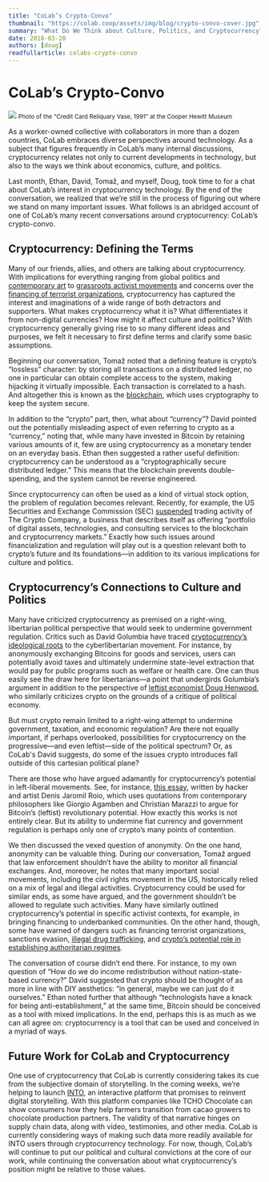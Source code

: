 ```yaml
---
title: "CoLab’s Crypto-Convo"
thumbnail: "https://colab.coop/assets/img/blog/crypto-convo-cover.jpg"
summary: "What Do We Think about Culture, Politics, and Cryptocurrency?"
date: 2018-03-20
authors: [doug]
readfullarticle: colabs-crypto-convo
---
```


# CoLab’s Crypto-Convo

<img src="/assets/img/blog/crypto-convo-cover.jpg" class="center-element">
<small>Photo of the “Credit Card Reliquary Vase, 1991” at the Cooper Hewitt Museum</small>

As a worker-owned collective with collaborators in more than a dozen countries, CoLab embraces diverse perspectives around technology. As a subject that figures frequently in CoLab’s many internal discussions, cryptocurrency relates not only to current developments in technology, but also to the ways we think about economics, culture, and politics.

Last month, Ethan, David, Tomaž, and myself, Doug, took time to for a chat about CoLab’s interest in cryptocurrency technology. By the end of the conversation, we realized that we’re still in the process of figuring out where we stand on many important issues. What follows is an abridged account of one of CoLab’s many recent conversations around cryptocurrency: CoLab’s crypto-convo.

## Cryptocurrency: Defining the Terms

Many of our friends, allies, and others are talking about cryptocurrency. With implications for everything ranging from global politics and <a href="https://www.artnome.com/news/2018/1/6/untangling-the-richard-prince-blockchain-scam" target="_blank" rel="noopener noreferrer">contemporary art</a> to <a href="https://wagingnonviolence.org/feature/bitcoin-activists-need-know/" target="_blank" rel="noopener noreferrer">grassroots activist movements</a> and concerns over the <a href="http://www.washingtonexaminer.com/the-dark-side-of-bitcoin-terror-financing-and-sanctions-evasion/article/2646118" target="_blank" rel="noopener noreferrer">financing of terrorist organizations</a>, cryptocurrency has captured the interest and imaginations of a wide range of both detractors and supporters. What makes cryptocurrency what it is? What differentiates it from non-digital currencies? How might it affect culture and politics? With cryptocurrency generally giving rise to so many different ideas and purposes, we felt it necessary to first define terms and clarify some basic assumptions.

Beginning our conversation, Tomaž noted that a defining feature is crypto’s “lossless” character: by storing all transactions on a distributed ledger, no one in particular can obtain complete access to the system, making hijacking it virtually impossible. Each transaction is correlated to a hash. And altogether this is known as the <a href="https://en.wikipedia.org/wiki/Blockchain" target="_blank" rel="noopener noreferrer">blockchain</a>, which uses cryptography to keep the system secure.

In addition to the “crypto” part, then, what about “currency”? David pointed out the potentially misleading aspect of even referring to crypto as a “currency,” noting that, while many have invested in Bitcoin by retaining various amounts of it, few are using cryptocurrency as a monetary tender on an everyday basis. Ethan then suggested a rather useful definition: cryptocurrency can be understood as a “cryptographically secure distributed ledger.” This means that the blockchain prevents double-spending, and the system cannot be reverse engineered.

Since cryptocurrency can often be used as a kind of virtual stock option, the problem of regulation becomes relevant. Recently, for example, the US Securities and Exchange Commission (SEC) <a href="http://money.cnn.com/2017/12/19/investing/bitcoin-crytpocurrencies-sec-bubble/index.html" target="_blank" rel="noopener noreferrer">suspended</a> trading activity of The Crypto Company, a business that describes itself as offering “portfolio of digital assets, technologies, and consulting services to the blockchain and cryptocurrency markets.” Exactly how such issues around financialization and regulation will play out is a question relevant both to crypto’s future and its foundations—in addition to its various implications for culture and politics.

## Cryptocurrency’s Connections to Culture and Politics

Many have criticized cryptocurrency as premised on a right-wing, libertarian political perspective that would seek to undermine government regulation. Critics such as David Golumbia have traced <a href="https://www.upress.umn.edu/book-division/books/the-politics-of-bitcoin" target="_blank" rel="noopener noreferrer">cryptocurrency’s ideological roots</a> to the cyberlibertarian movement. For instance, by anonymously exchanging Bitcoins for goods and services, users can potentially avoid taxes and ultimately undermine state-level extraction that would pay for public programs such as welfare or health care. One can thus easily see the draw here for libertarians—a point that undergirds Golumbia’s argument in addition to the perspective of <a href="https://jacobinmag.com/2017/12/bitcoin-price-crypto-currency-explainer" target="_blank" rel="noopener noreferrer">leftist economist Doug Henwood</a>, who similarly criticizes crypto on the grounds of a critique of political economy.

But must crypto remain limited to a right-wing attempt to undermine government, taxation, and economic regulation? Are there not equally important, if perhaps overlooked, possibilities for cryptocurrency on the progressive—and even leftist—side of the political spectrum? Or, as CoLab's David suggests, do some of the issues crypto introduces fall outside of this cartesian political plane?

There are those who have argued adamantly for cryptocurrency’s potential in left-liberal movements. See, for instance, <a href="https://files.dyne.org/readers/Bitcoin_end_of_taboo_on_money.pdf" target="_blank" rel="noopener noreferrer">this essay</a>, written by hacker and artist Denis Jaromil Roio, which uses quotations from contemporary philosophers like Giorgio Agamben and Christian Marazzi to argue for Bitcoin’s (leftist) revolutionary potential. How exactly this works is not entirely clear. But its ability to undermine fiat currency and government regulation is perhaps only one of crypto’s many points of contention.

We then discussed the vexed question of anonymity. On the one hand, anonymity can be valuable thing. During our conversation, Tomaž argued that law enforcement shouldn’t have the ability to monitor all financial exchanges. And, moreover, he notes that many important social movements, including the civil rights movement in the US, historically relied on a mix of legal and illegal activities. Cryptocurrency could be used for similar ends, as some have argued, and the government shouldn’t be allowed to regulate such activities. Many have similarly outlined cryptocurrency’s potential in specific activist contexts, for example, in bringing financing to underbanked communities. On the other hand, though, some have warned of dangers such as financing terrorist organizations, sanctions evasion, <a href="https://papers.ssrn.com/sol3/papers.cfm?abstract_id=3102645#.WmCNreqgJD4.twitter" target="_blank" rel="noopener noreferrer">illegal drug trafficking</a>, and <a href="https://www.theatlantic.com/technology/archive/2017/05/blockchain-of-command/528543/" target="_blank" rel="noopener noreferrer">crypto’s potential role in establishing authoritarian regimes</a>.

The conversation of course didn’t end there. For instance, to my own question of “How do we do income redistribution without nation-state-based currency?” David suggested that crypto should be thought of as more in line with DIY aesthetics: “in general, maybe we can just do it ourselves.” Ethan noted further that although “technologists have a knack for being anti-establishment,” at the same time, Bitcoin should be conceived as a tool with mixed implications. In the end, perhaps this is as much as we can all agree on: cryptocurrency is a tool that can be used and conceived in a myriad of ways.

## Future Work for CoLab and Cryptocurrency

One use of cryptocurrency that CoLab is currently considering takes its cue from the subjective domain of storytelling. In the coming weeks, we’re helping to launch <a href="http://lookin.to/" target="_blank" rel="noopener noreferrer">INTO</a>, an interactive platform that promises to reinvent digital storytelling. With this platform companies like TCHO Chocolate can show consumers how they help farmers transition from cacao growers to chocolate production partners. The validity of that narrative hinges on supply chain data, along with video, testimonies, and other media. CoLab is currently considering ways of making such data more readily available for INTO users through cryptocurrency technology. For now, though, CoLab’s will continue to put our political and cultural convictions at the core of our work, while continuing the conversation about what cryptocurrency’s position might be relative to those values.
